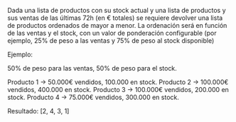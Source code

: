 Dada una lista de productos con su stock actual y una lista de productos y sus ventas de las últimas 72h (en € totales) se requiere devolver una lista de productos ordenados de mayor a menor.
La ordenación será en función de las ventas y el stock, con un valor de ponderación configurable (por ejemplo, 25% de peso a las ventas y 75% de peso al stock disponible)

Ejemplo:

50% de peso para las ventas, 50% de peso para el stock.

Producto 1 -> 50.000€ vendidos, 100.000 en stock.
Producto 2 -> 100.000€ vendidos, 400.000 en stock.
Producto 3 -> 100.000€ vendidos, 200.000 en stock.
Producto 4 -> 75.000€ vendidos, 300.000 en stock.

Resultado: [2, 4, 3, 1]

